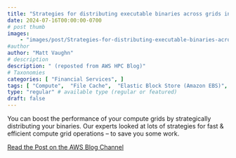 ```yaml
---
title: "Strategies for distributing executable binaries across grids in financial services"
date: 2024-07-16T00:00:00-0700
# post thumb
images:
    - "images/post/Strategies-for-distributing-executable-binaries-across-grids-in-financial-services-1120x630.png"
#author
author: "Matt Vaughn"
# description
description: " (reposted from AWS HPC Blog)"
# Taxonomies
categories: [ "Financial Services", ]
tags: [ "Compute",  "File Cache",  "Elastic Block Store (Amazon EBS)",  "Elastic File System (EFS)",  "FSx for NetApp ONTAP",  "Storage",  "FSx for Lustre",  "FSx for OpenZFS",  "FSx",  "Financial Services",  "Simple Storage Service (S3)",  "hpcblog", ]
type: "regular" # available type (regular or featured)
draft: false
---
```


You can boost the performance of your compute grids by strategically distributing your binaries. Our experts looked at lots of strategies for fast & efficient compute grid operations – to save you some work.

<a href="https://aws.amazon.com/blogs/hpc/strategies-for-distributing-executable-binaries-grids-financial-services/" class="btn btn-primary btn-lg active" role="button" aria-pressed="true" style="margin-top: 8px;">Read the Post on the AWS Blog Channel</a>
